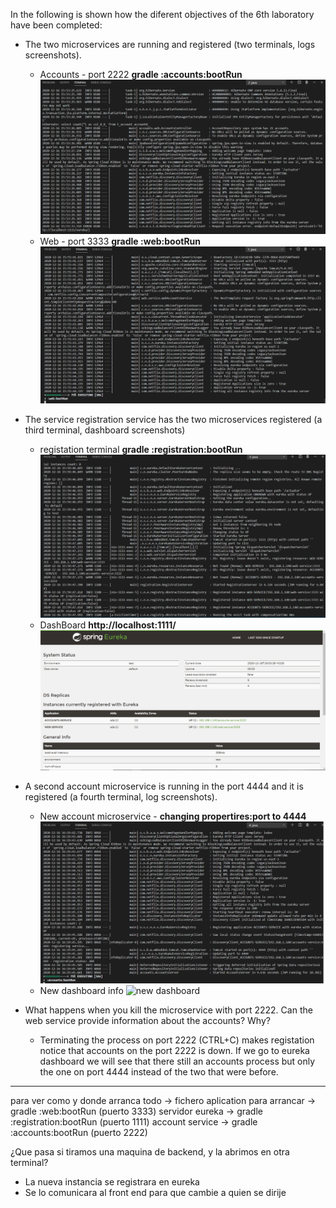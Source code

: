 In the following is shown how the diferent objectives of the 6th laboratory have been completed:
* The two microservices are running and registered (two terminals, logs screenshots).
    * Accounts - port 2222 **gradle :accounts:bootRun**
    ![accounts log](accounts.png)
    * Web - port 3333 **gradle :web:bootRun**
    ![web log](web.png)

* The service registration service has the two microservices registered (a third terminal, dashboard screenshots)
    * registation terminal **gradle :registration:bootRun**
    ![registation log](registation_terminal.png)
    * DashBoard **http://localhost:1111/**
    ![registation dashboard](registation_dashboard.png)

* A second account microservice is running in the port 4444 and it is registered (a fourth terminal, log screenshots).
    * New account microservice - **changing propertires:port to 4444**
    ![new accounts](new_accounts.png)
    * New dashboard info
    ![new dashboard](new_dashboardpng)

* What happens when you kill the microservice with port 2222. Can the web service provide information about the accounts? Why?
    * Terminating the process on port 2222 (CTRL+C) makes registation notice that accounts on the port 2222 is down. If we go to eureka dashboard we will see that there still an accounts process but only the one on port 4444 instead of the two that were before.



------------------------------
para ver como y donde arranca todo -> fichero aplication 
para arrancar -> gradle :web:bootRun    (puerto 3333)
                 servidor eureka -> gradle :registration:bootRun (puerto 1111)
                 account service -> gradle :accounts:bootRun    (puerto 2222)

¿Que pasa si tiramos una maquina de backend, y la abrimos en otra terminal?
- La nueva instancia se registrara en eureka
- Se lo comunicara al front end para que cambie a quien se dirije